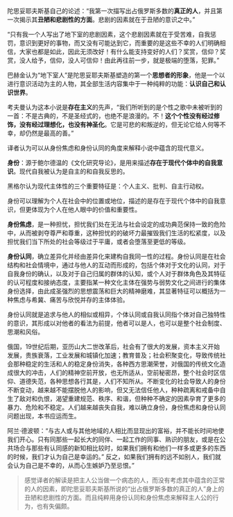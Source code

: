 
陀思妥耶夫斯基自己的论述：“我第一次描写出占俄罗斯多数的**真正的人**，并且第一次揭示其**丑陋和悲剧性的方面**。悲剧的因素就在于丑陋的意识之中。” 

“只有我一个人写出了地下室的悲剧因素，这个悲剧因素就在于受苦难，自我惩罚，意识到更好的事物，而又没有可能达到它，而重要的是这些不幸的人们明确相信，大家也都是如此，因此无须改好！有什么能支持变好的人们？奖赏，信仰？奖赏，没人给予，信仰，没人可信仰！由此再往前一步，就是极端的堕落，犯罪。”

巴赫金认为“地下室人”是陀思妥耶夫斯基塑造的第一个**思想者的形象**，他是一个以进行意识活动为主的人物，其全部生活内容集中于一种纯粹的功能：**认识自己和认识世界**。

考夫曼认为这本小说是**存在主义**的先声，“我们所听到的是个性之歌中未被听到的一首：不是古典的，不是圣经式的，也绝不是浪漫的。不！**这个个性没有经过修饰，没有经过理想化，也没有神圣化**。它是可悲的和叛逆的，但无论它给人何等不幸，却仍然是最高的善。”

译者认为可以从身份焦虑和身份认同的角度来解释小说中蕴含的现代意义。

**身份**：源于鲍尔德温的《文化研究导论》，是用来描述**存在于现代个体中的自我意识**。现代自我被认为是自主的和自我反思的。

黑格尔认为现代主体性的三个重要特征是：个人主义、批判、自主行动权。

身份可以理解为个人在社会中的位置或地位，描述的是存在于现代个体中的自我意识，但更体现为个人在他人眼中的价值和重要性。

**身份焦虑**，是一种担忧，担忧我们处在无法与社会设定的成功典范保持一致的危险中，从而被剥夺尊严和尊重，这种担忧的的破坏力最摧毁我们生活的松紧度，以及担忧我们当下所处的社会等级过于平庸，或者会堕落至更低的等级。

**身份认同**，确立差异化并经由差异化来建构自我同一性的过程。身份认同是在社会结构和社会情境中，通过与他人的互动而形成的，包括个体对于文化的认同，对于自我身份的确认，以及对于自己归属的群体的认知，或个人对于群体角色及其特征的认可程度和接纳态度，主要指某一种文化主体在强势与弱势文化之间进行的集体身份选择，由此成圣强烈的思想震荡和巨大的精神磨难，其显著特征可以概括为一种焦虑与希冀、痛苦与欣悦并存的主体体验。

身份认同就是追求与他人的相似或相异，个体认同或自我认同指个体对自己独特性的意识，其形成以对他者的看法为前提，他者可以是人，也可以是整个社会制度、思潮和风俗。

俄国，19世纪后期，亚历山大二世改革后，社会有了很大的发展，资本主义开始发展，贵族衰落，工业发展和城镇化加速；教育普及；社会积聚变化，导致传统社会那种稳定的生活和人的稳定身份消失，各种西方思潮荣誉，对俄国的传统文化造成很大的冲击，人们的精神空前开放，也无所适从，空前秘密昂，整个社会时区信仰、道德失范，各种思想各行其是，人们不知所从。不断变化的社会导致人的身份不断变动，越来越不能摆脱他人的影响，但又无法信任他人，种种疏离和戒备中自生了敌对和仇恨，渴望重建规范、秩序、和谐，但种种不确定的因素孕育了更多的暴力、危险和不稳定。人们越来越丧失自我，难以确立身份，身份焦虑和身份认同问题出现，本书应运而生。

阿兰·德波顿：“与古人或与其他地域的人相比而显现出的富裕，并不能长时间地使我们开心。只有同那些一起长大的同伴、一起工作的同事、熟识的朋友，或是在公共场合与那些有认同感的新知相比较时，如果我们拥有和他们一样多或更多的东西的时候，我们才认为自己是幸运的。” 反之，如果我们拥有的远不如别人，我们就会认为自己是不幸的，从而心生嫉妒乃至忌恨。”

> 感觉译者的解读是把主人公当做一个病态的人，而没有考虑其中蕴含的正常的人的因素，即陀思妥耶夫斯基所说的“出占俄罗斯多数的真正的人”身上的丑陋和悲剧性的方面。而且纯粹用身份认同和身份焦虑来解释主人公的行为，也有失偏颇。